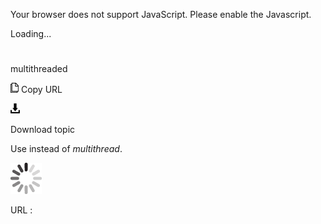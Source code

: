 Your browser does not support JavaScript. Please enable the Javascript.

Loading...

# 

multithreaded

![Copy URL](multithreaded_files/Copy.png)
Copy URL

![Download](multithreaded_files/Download.png)

Download topic

Use instead of *multithread*.

![In progress](multithreaded_files/activity-large.gif)

URL :

